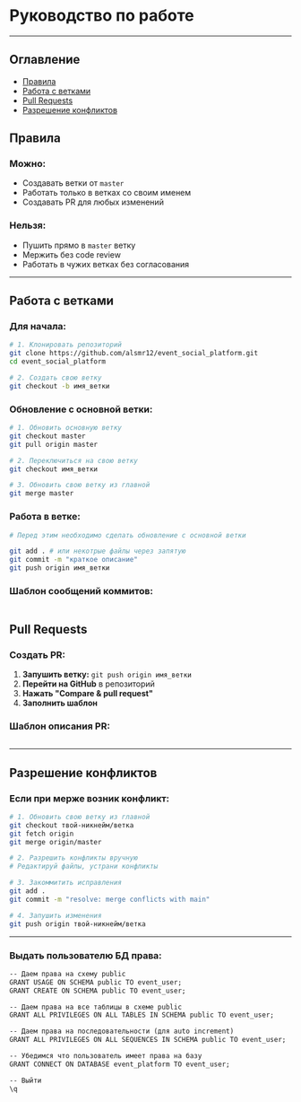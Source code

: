 # Руководство по работе

---

## Оглавление
- [Правила](#правила)
- [Работа с ветками](#работа-с-ветками)
- [Pull Requests](#pull-requests)
- [Разрешение конфликтов](#разрешение-конфликтов)


## Правила

### Можно:
- Создавать ветки от `master`
- Работать только в ветках со своим именем
- Создавать PR для любых изменений

### Нельзя:
- Пушить прямо в `master` ветку
- Мержить без code review
- Работать в чужих ветках без согласования

---

## Работа с ветками
### Для начала:
```bash
# 1. Клонировать репозиторий
git clone https://github.com/alsmr12/event_social_platform.git
cd event_social_platform

# 2. Создать свою ветку
git checkout -b имя_ветки
```


### Обновление с основной ветки:
```bash
# 1. Обновить основную ветку
git checkout master
git pull origin master

# 2. Переключиться на свою ветку
git checkout имя_ветки

# 3. Обновить свою ветку из главной
git merge master
```

### Работа в ветке:
```bash
# Перед этим необходимо сделать обновление с основной ветки

git add . # или некотрые файлы через запятую
git commit -m "краткое описание"
git push origin имя_ветки
```

### Шаблон сообщений коммитов:
```

```

## Pull Requests

### Создать PR:
1. **Запушить ветку:** `git push origin имя_ветки`
2. **Перейти на GitHub** в репозиторий
3. **Нажать "Compare & pull request"**
4. **Заполнить шаблон**

### Шаблон описания PR:
```markdown

```
---

## Разрешение конфликтов

### Если при мерже возник конфликт:
```bash
# 1. Обновить свою ветку из главной
git checkout твой-никнейм/ветка
git fetch origin
git merge origin/master

# 2. Разрешить конфликты вручную
# Редактируй файлы, устрани конфликты

# 3. Закоммитить исправления
git add .
git commit -m "resolve: merge conflicts with main"

# 4. Запушить изменения
git push origin твой-никнейм/ветка
```
---
### Выдать пользователю БД права:
```markdown
-- Даем права на схему public
GRANT USAGE ON SCHEMA public TO event_user;
GRANT CREATE ON SCHEMA public TO event_user;

-- Даем права на все таблицы в схеме public
GRANT ALL PRIVILEGES ON ALL TABLES IN SCHEMA public TO event_user;

-- Даем права на последовательности (для auto increment)
GRANT ALL PRIVILEGES ON ALL SEQUENCES IN SCHEMA public TO event_user;

-- Убедимся что пользователь имеет права на базу
GRANT CONNECT ON DATABASE event_platform TO event_user;

-- Выйти
\q
```
